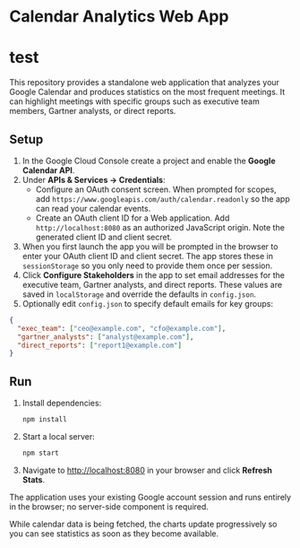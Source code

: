 # Calendar Analytics Web App
# test

This repository provides a standalone web application that analyzes your Google
Calendar and produces statistics on the most frequent meetings. It can
highlight meetings with specific groups such as executive team members,
Gartner analysts, or direct reports.

## Setup

1. In the Google Cloud Console create a project and enable the **Google
   Calendar API**.
2. Under **APIs & Services → Credentials**:
   - Configure an OAuth consent screen. When prompted for scopes, add
     `https://www.googleapis.com/auth/calendar.readonly` so the app can read
     your calendar events.
   - Create an OAuth client ID for a Web application. Add
     `http://localhost:8080` as an authorized JavaScript origin. Note the
     generated client ID and client secret.
3. When you first launch the app you will be prompted in the browser to enter
   your OAuth client ID and client secret. The app stores these in
   `sessionStorage` so you only need to provide them once per session.
4. Click **Configure Stakeholders** in the app to set email addresses for the
   executive team, Gartner analysts, and direct reports. These values are saved
   in `localStorage` and override the defaults in `config.json`.
5. Optionally edit `config.json` to specify default emails for key groups:

```json
{
  "exec_team": ["ceo@example.com", "cfo@example.com"],
  "gartner_analysts": ["analyst@example.com"],
  "direct_reports": ["report1@example.com"]
}
```

## Run

1. Install dependencies:

   ```bash
   npm install
   ```

2. Start a local server:

   ```bash
   npm start
   ```

3. Navigate to <http://localhost:8080> in your browser and click **Refresh
   Stats**.

The application uses your existing Google account session and runs entirely in
the browser; no server-side component is required.

While calendar data is being fetched, the charts update progressively so you can
see statistics as soon as they become available.

